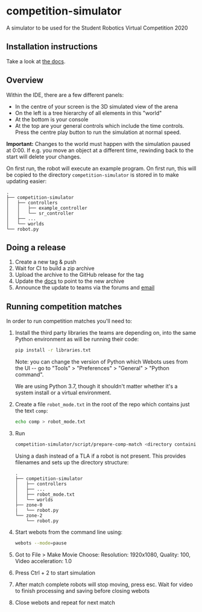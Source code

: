 # competition-simulator

A simulator to be used for the Student Robotics Virtual Competition 2020

## Installation instructions

Take a look at [the docs](https://studentrobotics.org/docs/competition-simulator/#installation).

## Overview

Within the IDE, there are a few different panels:

- In the centre of your screen is the 3D simulated view of the arena
- On the left is a tree hierarchy of all elements in this "world"
- At the bottom is your console
- At the top are your general controls which include the time controls. Press the centre play button to run the simulation at normal speed.

**Important:** Changes to the world must happen with the simulation paused at 0:00. If e.g. you move an object at a different time, rewinding back to the start will delete your changes.

On first run, the robot will execute an example program. On first run, this will be copied to the directory `competition-simulator` is stored in to make updating easier:

``` plain
.
├── competition-simulator
│   ├── controllers
│   │   ├── example_controller
│   │   └── sr_controller
│   ├── ...
│   └── worlds
└── robot.py
```

## Doing a release

1. Create a new tag & push
2. Wait for CI to build a zip archive
3. Upload the archive to the GitHub release for the tag
4. Update the [docs](https://github.com/srobo/docs) to point to the new archive
5. Announce the update to teams via the forums and [email](https://github.com/srobo/team-emails)

## Running competition matches

In order to run competition matches you'll need to:

1. Install the third party libraries the teams are depending on, into the same
   Python environment as will be running their code:

    ``` bash
    pip install -r libraries.txt
    ```

   Note: you can change the version of Python which Webots uses from the UI --
   go to "Tools" > "Preferences" > "General" > "Python command".

   We are using Python 3.7, though it shouldn't matter whether it's a system
   install or a virtual environment.

2. Create a file `robot_mode.txt` in the root of the repo which contains just
   the text `comp`:

    ``` bash
    echo comp > robot_mode.txt
    ```

3. Run

    ```bash
    competition-simulator/script/prepare-comp-match <directory containing team code> <match number> <Zone 0 TLA> <Zone 1 TLA> <Zone 2 TLA> <Zone 3 TLA>
    ```

    Using a dash instead of a TLA if a robot is not present. This provides filenames and sets up the directory structure:

    ``` plain
    .
    ├── competition-simulator
    │   ├── controllers
    │   ├── ...
    │   ├── robot_mode.txt
    │   └── worlds
    ├── zone-0
    |   └── robot.py
    └── zone-2
        └── robot.py
    ```

4. Start webots from the command line using:

    ```bash
    webots --mode=pause
    ```
5. Got to File > Make Movie
   Choose: Resolution: 1920x1080, Quality: 100, Video acceleration: 1.0

6. Press Ctrl + 2 to start simulation

7. After match complete robots will stop moving, press esc.
   Wait for video to finish processing and saving before closing webots

8. Close webots and repeat for next match
